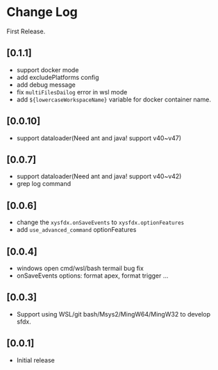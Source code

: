 # Change Log

First Release.

## [0.1.1]

-   support docker mode
-   add excludePlatforms config
-   add debug message
-   fix `multiFilesDailog` error in wsl mode
-   add `${lowercaseWorkspaceName}` variable for docker container name.

## [0.0.10]

-   support dataloader(Need ant and java! support v40~v47)

## [0.0.7]

-   support dataloader(Need ant and java! support v40~v42)
-   grep log command

## [0.0.6]

-   change the `xysfdx.onSaveEvents` to `xysfdx.optionFeatures`
-   add `use_advanced_command` optionFeatures

## [0.0.4]

-   windows open cmd/wsl/bash termail bug fix
-   onSaveEvents options: format apex, format trigger ...

## [0.0.3]

-   Support using WSL/git bash/Msys2/MingW64/MingW32 to develop sfdx.

## [0.0.1]

-   Initial release

